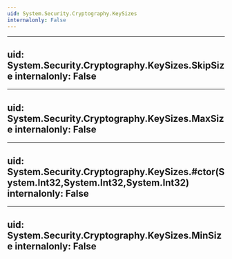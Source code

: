 ```yaml
---
uid: System.Security.Cryptography.KeySizes
internalonly: False
---
```


---
uid: System.Security.Cryptography.KeySizes.SkipSize
internalonly: False
---

---
uid: System.Security.Cryptography.KeySizes.MaxSize
internalonly: False
---

---
uid: System.Security.Cryptography.KeySizes.#ctor(System.Int32,System.Int32,System.Int32)
internalonly: False
---

---
uid: System.Security.Cryptography.KeySizes.MinSize
internalonly: False
---
